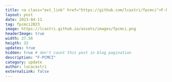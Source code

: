 ```yaml
---
title: <a class="ext_link" href="https://github.com/lcastri/fpcmci">F-PCMCI</a> - a new Python library for fast and accurate causal discovery. Paper published at <b>CLeaR2023</b> and available <a class="ext_link" href="https://proceedings.mlr.press/v213/castri23a/castri23a.pdf">here</a>. 
layout: post
date: 2023-04-11
tag: fpcmci2023
image: https://lcastri.github.io/assets/images/fpcmci.png
headerImage: true
width: 27.56
heigth: 32
updates: true
hidden: true # don't count this post in blog pagination
description: "F-PCMCI"
category: update
author: lucacastri
externalLink: false
---
```


